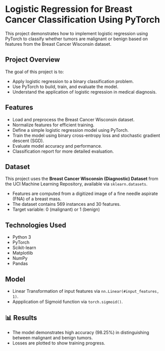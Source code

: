 # Logistic Regression for Breast Cancer Classification Using PyTorch

This project demonstrates how to implement logistic regression using PyTorch to classify whether tumors are malignant or benign based on features from the Breast Cancer Wisconsin dataset.

## Project Overview

The goal of this project is to:
- Apply logistic regression to a binary classification problem.
- Use PyTorch to build, train, and evaluate the model.
- Understand the application of logistic regression in medical diagnosis.

## Features

- Load and preprocess the Breast Cancer Wisconsin dataset.
- Normalize features for efficient training.
- Define a simple logistic regression model using PyTorch.
- Train the model using binary cross-entropy loss and stochastic gradient descent (SGD).
- Evaluate model accuracy and performance.
- Classification report for more detailed evaluation.

## Dataset

This project uses the **Breast Cancer Wisconsin (Diagnostic) Dataset** from the UCI Machine Learning Repository, available via `sklearn.datasets`.

- Features are computed from a digitized image of a fine needle aspirate (FNA) of a breast mass.
- The dataset contains 569 instances and 30 features.
- Target variable: 0 (malignant) or 1 (benign)

## Technologies Used

- Python 3
- PyTorch
- Scikit-learn
- Matplotlib
- NumPy
- Pandas

## Model
- Linear Transformation of input features via `nn.Linear(#input_features, 1)`.
- Appplication of Sigmoid function via `torch.sigmoid()`.

## 📊 Results

- The model demonstrates high accuracy (98.25%) in distinguishing between malignant and benign tumors.
- Losses are plotted to show training progress.
